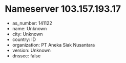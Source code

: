 # Nameserver 103.157.193.17

* as_number: 141122
* name: Unknown
* city: Unknown
* country: ID
* organization: PT Aneka Siak Nusantara
* version: Unknown
* dnssec: false

